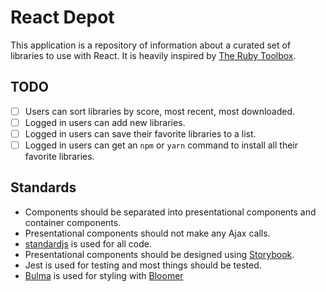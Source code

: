 # React Depot

This application is a repository of information about a curated set of libraries to use with React. It is heavily inspired by [The Ruby Toolbox](https://www.ruby-toolbox.com/).

## TODO

* [ ] Users can sort libraries by score, most recent, most downloaded.
* [ ] Logged in users can add new libraries.
* [ ] Logged in users can save their favorite libraries to a list.
* [ ] Logged in users can get an `npm` or `yarn` command to install all their favorite libraries.

## Standards

* Components should be separated into presentational components and container components.
* Presentational components should not make any Ajax calls.
* [standardjs](https://standardjs.com/) is used for all code.
* Presentational components should be designed using [Storybook](https://storybook.js.org/).
* Jest is used for testing and most things should be tested.
* [Bulma](https://bulma.io/) is used for styling with [Bloomer](https://bloomer.js.org/)
